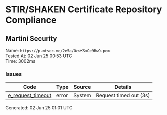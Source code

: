 # STIR/SHAKEN Certificate Repository Compliance

## Martini Security

Name: `https://p.mtsec.me/2e5a/OcwKSxOe9BwO.pem`\
Tested At: 02 Jun 25 00:53 UTC\
Time: 3002ms

### Issues

| Code | Type | Source | Details |
|------|------|--------|---------|
| [e_request_timeout](../../ISSUES/e_request_timeout/README.md) | error | System | Request timed out (3s) |

Generated: 02 Jun 25 01:01 UTC